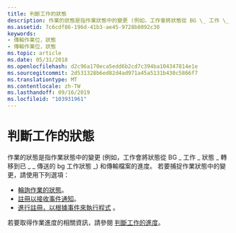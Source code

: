 ```yaml
---
title: 判斷工作的狀態
description: 作業的狀態是指作業狀態中的變更 (例如，工作會將狀態從 BG \_ 工作 \_ 狀態 \_ 轉移到已 \_ \_ 傳送的 bg 工作狀態 \_) 和傳輸檔案的進度。
ms.assetid: 7c6cdf86-196d-41b3-ae45-9728b8092c30
keywords:
- 傳輸作業位，狀態
- 傳輸作業位，狀態
ms.topic: article
ms.date: 05/31/2018
ms.openlocfilehash: d2c96a170eca5edd6b2cd7c394ba104347814e1e
ms.sourcegitcommit: 2d531328b6ed82d4ad971a45a5131b430c5866f7
ms.translationtype: MT
ms.contentlocale: zh-TW
ms.lasthandoff: 09/16/2019
ms.locfileid: "103931961"
---
```

# <a name="determining-the-status-of-a-job"></a>判斷工作的狀態

作業的狀態是指作業狀態中的變更 (例如，工作會將狀態從 BG \_ 工作 \_ 狀態 \_ 轉移到已 \_ \_ 傳送的 bg 工作狀態 \_) 和傳輸檔案的進度。 若要捕捉作業狀態中的變更，請使用下列選項：

-   [輪詢作業的狀態](polling-for-the-status-of-the-job.md)。
-   [註冊以接收事件通知](registering-a-com-callback.md)。
-   [進行註冊，以根據事件來執行程式](registering-to-execute-a-program.md) 。

若要取得作業進度的相關資訊，請參閱 [判斷工作的進度](determining-the-progress-of-a-job.md)。

 

 




